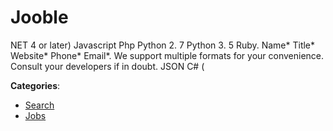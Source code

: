 # Jooble


NET 4 or later) Javascript Php Python 2. 7 Python 3. 5 Ruby.  Name* Title* Website* Phone* Email*. We support multiple formats for your convenience. Consult your developers if in doubt. JSON C# (



**Categories**:
- [Search](https://github.com/apis-list/apis-list#search)
- [Jobs](https://github.com/apis-list/apis-list#jobs)





